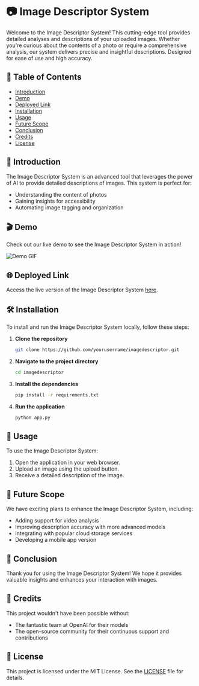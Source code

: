 # 📷 Image Descriptor System

Welcome to the Image Descriptor System! This cutting-edge tool provides detailed analyses and descriptions of your uploaded images. Whether you're curious about the contents of a photo or require a comprehensive analysis, our system delivers precise and insightful descriptions. Designed for ease of use and high accuracy.

## 📜 Table of Contents
- [Introduction](#introduction)
- [Demo](#demo)
- [Deployed Link](#deployed-link)
- [Installation](#installation)
- [Usage](#usage)
- [Future Scope](#future-scope)
- [Conclusion](#conclusion)
- [Credits](#credits)
- [License](#license)

## 🌟 Introduction
The Image Descriptor System is an advanced tool that leverages the power of AI to provide detailed descriptions of images. This system is perfect for:
- Understanding the content of photos
- Gaining insights for accessibility
- Automating image tagging and organization

## 🎬 Demo
Check out our live demo to see the Image Descriptor System in action!

![Demo GIF](demo.gif)

## 🌐 Deployed Link
Access the live version of the Image Descriptor System [here](https://your-deployed-link.com).

## 🛠️ Installation
To install and run the Image Descriptor System locally, follow these steps:

1. **Clone the repository**
    ```bash
    git clone https://github.com/yourusername/imagedescriptor.git
    ```
2. **Navigate to the project directory**
    ```bash
    cd imagedescriptor
    ```
3. **Install the dependencies**
    ```bash
    pip install -r requirements.txt
    ```
4. **Run the application**
    ```bash
    python app.py
    ```

## 🚀 Usage
To use the Image Descriptor System:

1. Open the application in your web browser.
2. Upload an image using the upload button.
3. Receive a detailed description of the image.

## 🚀 Future Scope
We have exciting plans to enhance the Image Descriptor System, including:
- Adding support for video analysis
- Improving description accuracy with more advanced models
- Integrating with popular cloud storage services
- Developing a mobile app version

## 🎉 Conclusion
Thank you for using the Image Descriptor System! We hope it provides valuable insights and enhances your interaction with images.

## 🙏 Credits
This project wouldn't have been possible without:
- The fantastic team at OpenAI for their models
- The open-source community for their continuous support and contributions

## 📄 License
This project is licensed under the MIT License. See the [LICENSE](LICENSE) file for details.
